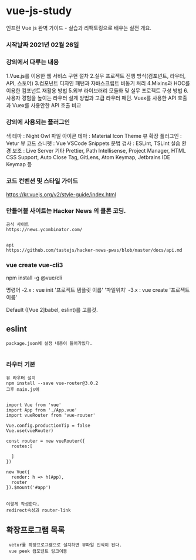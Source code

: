 # vue-js-study
인프런 Vue js 완벽 가이드 - 실습과 리팩토링으로 배우는 실전 개요.

### 시작날짜 2021년 02월 26일

### 강의에서 다루는 내용
1.Vue.js를 이용한 웹 서비스 구현 절차
2.실무 프로젝트 진행 방식(컴포넌트, 라우터, API, 스토어)
3.컴포넌트 디자인 패턴과 자바스크립트 비동기 처리
4.Mixins과 HOC를 이용한 컴포넌트 재활용 방법
5.외부 라이브러리 모듈화 및 실무 프로젝트 구성 방법
6.사용자 경험을 높이는 라우터 설계 방법과 고급 라우터 패턴.
Vuex를 사용한 API 호출과 Vuex를 사용안한 API 호출 비교

### 강의에 사용되는 플러그인
색 테마 : Night Owl
파일 아이콘 테마 : Material Icon Theme
뷰 확장 플러그인 : Vetur
뷰 코드 스니펫 : Vue VSCode Snippets
문법 검사 : ESLint, TSLint
실습 환경 보조 : Live Server
기타
Prettier, Path Intellisense, Project Manager, HTML CSS Support, Auto Close Tag, GitLens, Atom Keymap, Jetbrains IDE Keymap 등


### 코드 컨벤션 및 스타일 가이드
https://kr.vuejs.org/v2/style-guide/index.html

### 만들어볼 사이트는 Hacker News 의 클론 코딩.
```
공식 사이트
https://news.ycombinator.com/


api
https://github.com/tastejs/hacker-news-pwas/blob/master/docs/api.md
```

### vue create vue-cli3
npm install -g @vue/cli

명령어 
-2.x : vue init '프로젝트 템플릿 이름' '파일위치'
-3.x : vue create '프로젝트 이름'

Default ([Vue 2]babel, eslint)를 고를것.

## eslint
```
package.json에 설정 내용이 들어가있다.


```

### 라우터 기본
```
뷰 라우터 설치
npm install --save vue-router@3.0.2
그후 main.js에


import Vue from 'vue'
import App from './App.vue'
import vueRouter from 'vue-router'

Vue.config.productionTip = false
Vue.use(vueRouter)

const router = new vueRouter({
  routes:[

  ]
})

new Vue({
  render: h => h(App),
  router
}).$mount('#app')


이렇게 작성한다.
redirect속성과 router-link
```

## 확장프로그램 목록
```
 vetur를 확장프로그램으로 설치하면 뷰파일 인식이 된다.
 vue peek 컴포넌트 링크이동

```